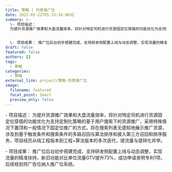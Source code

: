 ```yaml
---
title: 策略 | 列表推广位
date: 2022-05-22T05:33:34.803Z
summary: >-
  \- 项目描述：
  为提升货源推广效果和大盘流量效率，将针对特定司机进行货源固定位穿插的功能优化为支持定制化策略的基于用户搜索下的货源推广，采用特殊情况下置顶和一般情况下固定位推广的方式，将在搜索列表无感知地展示推广货源，涉及到基于触发条件和搜索条件的多路召回与算法排序和接入第三方召回和排序服务，项目经历从纯工程版本到工程+算法版本的多次迭代，提流量与提转化并举。


  \- 项目成果： 推广位后台初步搭建完成，支持研发侧配置上线与动态调整，实现流量的精准扶持，新旧功能对比单位流量GTV提升73%，成功申请发明专利1项，后续规划将广告位纳入推广位系统。
draft: false
featured: false
authors: []
tags:
  - 策略
categories:
  - 策略
external_link: project/策略-列表推广位
image:
  filename: featured
  focal_point: Smart
  preview_only: false
---
```

\- 项目描述： 为提升货源推广效果和大盘流量效率，将针对特定司机进行货源固定位穿插的功能优化为支持定制化策略的基于用户搜索下的货源推广，采用特殊情况下置顶和一般情况下固定位推广的方式，将在搜索列表无感知地展示推广货源，涉及到基于触发条件和搜索条件的多路召回与算法排序和接入第三方召回和排序服务，项目经历从纯工程版本到工程+算法版本的多次迭代，提流量与提转化并举。

\- 项目成果： 推广位后台初步搭建完成，支持研发侧配置上线与动态调整，实现流量的精准扶持，新旧功能对比单位流量GTV提升73%，成功申请发明专利1项，后续规划将广告位纳入推广位系统。